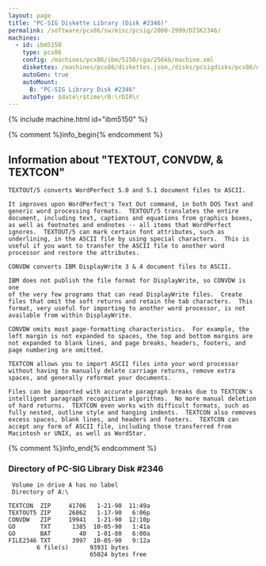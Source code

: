 ```yaml
---
layout: page
title: "PC-SIG Diskette Library (Disk #2346)"
permalink: /software/pcx86/sw/misc/pcsig/2000-2999/DISK2346/
machines:
  - id: ibm5150
    type: pcx86
    config: /machines/pcx86/ibm/5150/cga/256kb/machine.xml
    diskettes: /machines/pcx86/diskettes.json,/disks/pcsigdisks/pcx86/diskettes.json
    autoGen: true
    autoMount:
      B: "PC-SIG Library Disk #2346"
    autoType: $date\r$time\rB:\rDIR\r
---
```


{% include machine.html id="ibm5150" %}

{% comment %}info_begin{% endcomment %}

## Information about "TEXTOUT, CONVDW, & TEXTCON"

    TEXTOUT/5 converts WordPerfect 5.0 and 5.1 document files to ASCII.
    
    It improves upon WordPerfect's Text Out command, in both DOS Text and
    generic word processing formats.  TEXTOUT/5 translates the entire
    document, including text, captions and equations from graphics boxes,
    as well as footnotes and endnotes -- all items that WordPerfect
    ignores.  TEXTOUT/5 can mark certain font attributes, such as
    underlining, in the ASCII file by using special characters.  This is
    useful if you want to transfer the ASCII file to another word
    processor and restore the attributes.
    
    CONVDW converts IBM DisplayWrite 3 & 4 document files to ASCII.
    
    IBM does not publish the file format for DisplayWrite, so CONVDW is one
    of the very few programs that can read DisplayWrite files.  Create
    files that omit the soft returns and retain the tab characters.  This
    format, very useful for importing to another word processor, is not
    available from within DisplayWrite.
    
    CONVDW omits most page-formatting characteristics.  For example, the
    left margin is not expanded to spaces, the top and bottom margins are
    not expanded to blank lines, and page breaks, headers, footers, and
    page numbering are omitted.
    
    TEXTCON allows you to import ASCII files into your word processor
    without having to manually delete carriage returns, remove extra
    spaces, and generally reformat your documents.
    
    Files can be imported with accurate paragraph breaks due to TEXTCON's
    intelligent paragraph recognition algorithms.  No more manual deletion
    of hard returns.  TEXTCON even works with difficult formats, such as
    fully nested, outline style and hanging indents.  TEXTCON also removes
    excess spaces, blank lines, and headers and footers.  TEXTCON can
    accept any form of ASCII file, including those transferred from
    Macintosh or UNIX, as well as WordStar.
{% comment %}info_end{% endcomment %}


### Directory of PC-SIG Library Disk #2346

     Volume in drive A has no label
     Directory of A:\

    TEXTCON  ZIP     41706   1-21-90  11:49a
    TEXTOUT5 ZIP     26862   1-17-90   6:06p
    CONVDW   ZIP     19941   1-21-90  12:10p
    GO       TXT      1385  10-05-90   1:41a
    GO       BAT        40   1-01-80   6:00a
    FILE2346 TXT      3997  10-05-90   9:12a
            6 file(s)      93931 bytes
                           65024 bytes free
